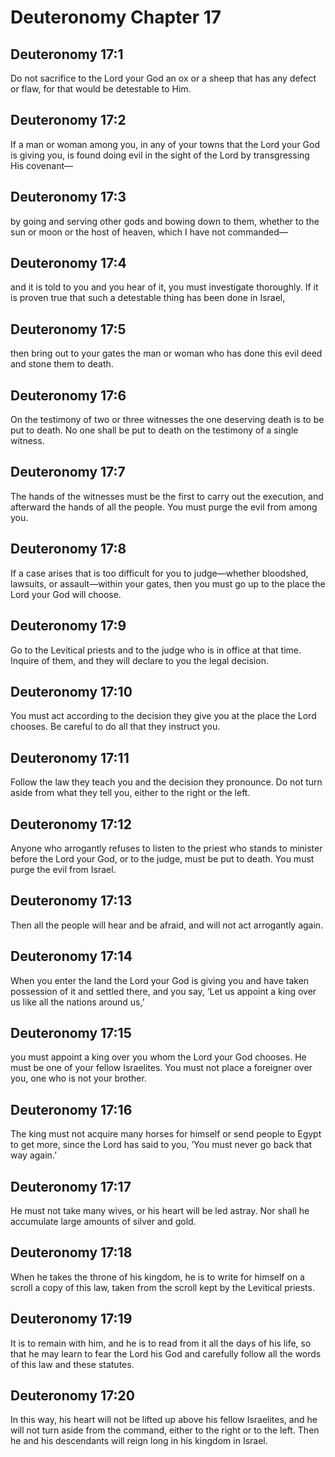 # Deuteronomy Chapter 17

## Deuteronomy 17:1
Do not sacrifice to the Lord your God an ox or a sheep that has any defect or flaw, for that would be detestable to Him.

## Deuteronomy 17:2
If a man or woman among you, in any of your towns that the Lord your God is giving you, is found doing evil in the sight of the Lord by transgressing His covenant—

## Deuteronomy 17:3
by going and serving other gods and bowing down to them, whether to the sun or moon or the host of heaven, which I have not commanded—

## Deuteronomy 17:4
and it is told to you and you hear of it, you must investigate thoroughly. If it is proven true that such a detestable thing has been done in Israel,

## Deuteronomy 17:5
then bring out to your gates the man or woman who has done this evil deed and stone them to death.

## Deuteronomy 17:6
On the testimony of two or three witnesses the one deserving death is to be put to death. No one shall be put to death on the testimony of a single witness.

## Deuteronomy 17:7
The hands of the witnesses must be the first to carry out the execution, and afterward the hands of all the people. You must purge the evil from among you.

## Deuteronomy 17:8
If a case arises that is too difficult for you to judge—whether bloodshed, lawsuits, or assault—within your gates, then you must go up to the place the Lord your God will choose.

## Deuteronomy 17:9
Go to the Levitical priests and to the judge who is in office at that time. Inquire of them, and they will declare to you the legal decision.

## Deuteronomy 17:10
You must act according to the decision they give you at the place the Lord chooses. Be careful to do all that they instruct you.

## Deuteronomy 17:11
Follow the law they teach you and the decision they pronounce. Do not turn aside from what they tell you, either to the right or the left.

## Deuteronomy 17:12
Anyone who arrogantly refuses to listen to the priest who stands to minister before the Lord your God, or to the judge, must be put to death. You must purge the evil from Israel.

## Deuteronomy 17:13
Then all the people will hear and be afraid, and will not act arrogantly again.

## Deuteronomy 17:14
When you enter the land the Lord your God is giving you and have taken possession of it and settled there, and you say, ‘Let us appoint a king over us like all the nations around us,’

## Deuteronomy 17:15
you must appoint a king over you whom the Lord your God chooses. He must be one of your fellow Israelites. You must not place a foreigner over you, one who is not your brother.

## Deuteronomy 17:16
The king must not acquire many horses for himself or send people to Egypt to get more, since the Lord has said to you, ‘You must never go back that way again.’

## Deuteronomy 17:17
He must not take many wives, or his heart will be led astray. Nor shall he accumulate large amounts of silver and gold.

## Deuteronomy 17:18
When he takes the throne of his kingdom, he is to write for himself on a scroll a copy of this law, taken from the scroll kept by the Levitical priests.

## Deuteronomy 17:19
It is to remain with him, and he is to read from it all the days of his life, so that he may learn to fear the Lord his God and carefully follow all the words of this law and these statutes.

## Deuteronomy 17:20
In this way, his heart will not be lifted up above his fellow Israelites, and he will not turn aside from the command, either to the right or to the left. Then he and his descendants will reign long in his kingdom in Israel.

